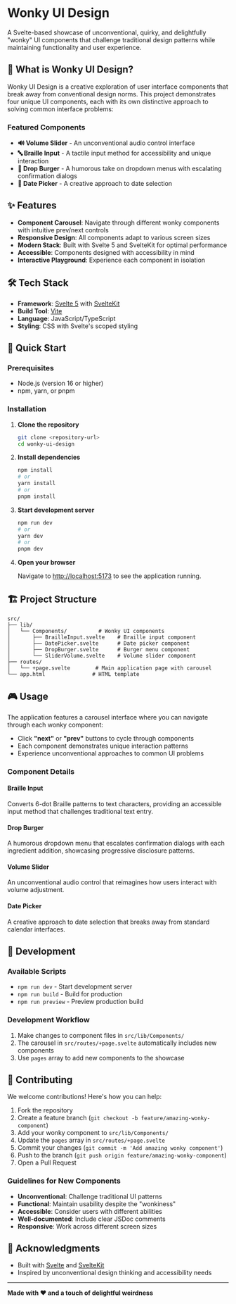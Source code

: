 # Wonky UI Design

A Svelte-based showcase of unconventional, quirky, and delightfully "wonky" UI components that challenge traditional design patterns while maintaining functionality and user experience.

## 🚀 What is Wonky UI Design?

Wonky UI Design is a creative exploration of user interface components that break away from conventional design norms. This project demonstrates four unique UI components, each with its own distinctive approach to solving common interface problems:

### Featured Components

- **🔊 Volume Slider** - An unconventional audio control interface
- **🔤 Braille Input** - A tactile input method for accessibility and unique interaction
- **🍔 Drop Burger** - A humorous take on dropdown menus with escalating confirmation dialogs
- **📅 Date Picker** - A creative approach to date selection

## ✨ Features

- **Component Carousel**: Navigate through different wonky components with intuitive prev/next controls
- **Responsive Design**: All components adapt to various screen sizes
- **Modern Stack**: Built with Svelte 5 and SvelteKit for optimal performance
- **Accessible**: Components designed with accessibility in mind
- **Interactive Playground**: Experience each component in isolation

## 🛠️ Tech Stack

- **Framework**: [Svelte 5](https://svelte.dev/) with [SvelteKit](https://svelte.dev/docs/kit/introduction)
- **Build Tool**: [Vite](https://vitejs.dev/)
- **Language**: JavaScript/TypeScript
- **Styling**: CSS with Svelte's scoped styling

## 🚀 Quick Start

### Prerequisites

- Node.js (version 16 or higher)
- npm, yarn, or pnpm

### Installation

1. **Clone the repository**
   ```bash
   git clone <repository-url>
   cd wonky-ui-design
   ```

2. **Install dependencies**
   ```bash
   npm install
   # or
   yarn install
   # or
   pnpm install
   ```

3. **Start development server**
   ```bash
   npm run dev
   # or
   yarn dev
   # or
   pnpm dev
   ```

4. **Open your browser**

   Navigate to [http://localhost:5173](http://localhost:5173) to see the application running.

## 🏗️ Project Structure

```
src/
├── lib/
│   └── Components/          # Wonky UI components
│       ├── BrailleInput.svelte    # Braille input component
│       ├── DatePicker.svelte      # Date picker component
│       ├── DropBurger.svelte      # Burger menu component
│       └── SliderVolume.svelte    # Volume slider component
├── routes/
│   └── +page.svelte        # Main application page with carousel
└── app.html               # HTML template
```

## 🎮 Usage

The application features a carousel interface where you can navigate through each wonky component:

- Click **"next"** or **"prev"** buttons to cycle through components
- Each component demonstrates unique interaction patterns
- Experience unconventional approaches to common UI problems

### Component Details

#### Braille Input
Converts 6-dot Braille patterns to text characters, providing an accessible input method that challenges traditional text entry.

#### Drop Burger
A humorous dropdown menu that escalates confirmation dialogs with each ingredient addition, showcasing progressive disclosure patterns.

#### Volume Slider
An unconventional audio control that reimagines how users interact with volume adjustment.

#### Date Picker
A creative approach to date selection that breaks away from standard calendar interfaces.

## 🔧 Development

### Available Scripts

- `npm run dev` - Start development server
- `npm run build` - Build for production
- `npm run preview` - Preview production build

### Development Workflow

1. Make changes to component files in `src/lib/Components/`
2. The carousel in `src/routes/+page.svelte` automatically includes new components
3. Use `pages` array to add new components to the showcase

## 🤝 Contributing

We welcome contributions! Here's how you can help:

1. Fork the repository
2. Create a feature branch (`git checkout -b feature/amazing-wonky-component`)
3. Add your wonky component to `src/lib/Components/`
4. Update the `pages` array in `src/routes/+page.svelte`
5. Commit your changes (`git commit -m 'Add amazing wonky component'`)
6. Push to the branch (`git push origin feature/amazing-wonky-component`)
7. Open a Pull Request

### Guidelines for New Components

- **Unconventional**: Challenge traditional UI patterns
- **Functional**: Maintain usability despite the "wonkiness"
- **Accessible**: Consider users with different abilities
- **Well-documented**: Include clear JSDoc comments
- **Responsive**: Work across different screen sizes


## 🙏 Acknowledgments

- Built with [Svelte](https://svelte.dev/) and [SvelteKit](https://svelte.dev/docs/kit/introduction)
- Inspired by unconventional design thinking and accessibility needs

---

**Made with ❤️ and a touch of delightful weirdness**

